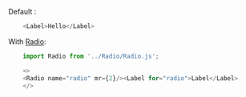 Default :
```js
    <Label>Hello</Label>
```

With [Radio](#/Components/Radio):
```js
    import Radio from '../Radio/Radio.js';

    <>
    <Radio name="radio" mr={2}/><Label for="radio">Label</Label>
    </>
```